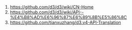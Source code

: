 1. https://github.com/d3/d3/wiki/CN-Home
2. https://github.com/d3/d3/wiki/API--%E4%B8%AD%E6%96%87%E6%89%8B%E5%86%8C
3. https://github.com/tianxuzhang/d3.v4-API-Translation

